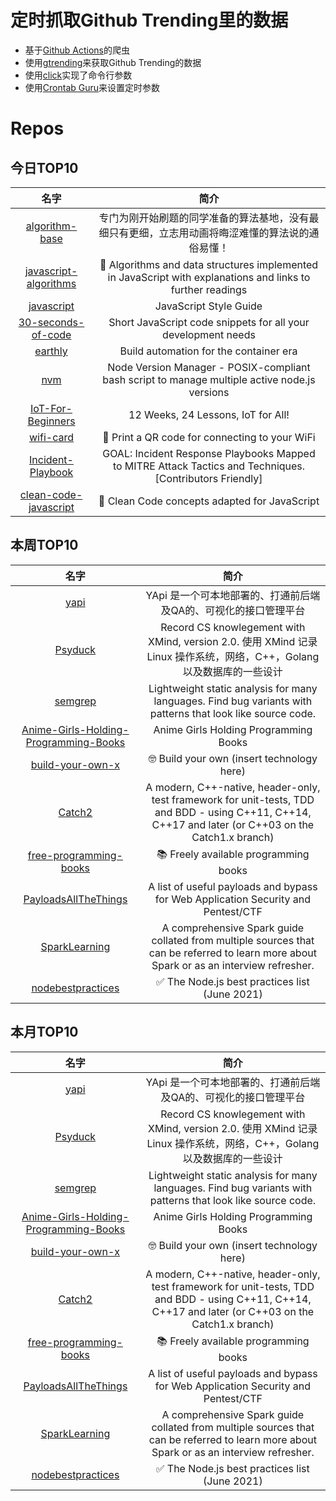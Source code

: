# 定时抓取Github Trending里的数据
* 基于[Github Actions](https://docs.github.com/en/actions)的爬虫
* 使用[gtrending](https://github.com/hedythedev/gtrending)来获取Github Trending的数据
* 使用[click](https://github.com/pallets/click)实现了命令行参数
* 使用[Crontab Guru](https://crontab.guru/)来设置定时参数

# Repos
## 今日TOP10 
<!-- START OF DAILY_TOP10_REPOS -->
| 名字 | 简介 |
| :----: | :----: |
| [algorithm-base](https://github.com/chefyuan/algorithm-base) | 专门为刚开始刷题的同学准备的算法基地，没有最细只有更细，立志用动画将晦涩难懂的算法说的通俗易懂！ |
| [javascript-algorithms](https://github.com/trekhleb/javascript-algorithms) | 📝 Algorithms and data structures implemented in JavaScript with explanations and links to further readings |
| [javascript](https://github.com/airbnb/javascript) | JavaScript Style Guide |
| [30-seconds-of-code](https://github.com/30-seconds/30-seconds-of-code) | Short JavaScript code snippets for all your development needs |
| [earthly](https://github.com/earthly/earthly) | Build automation for the container era |
| [nvm](https://github.com/nvm-sh/nvm) | Node Version Manager - POSIX-compliant bash script to manage multiple active node.js versions |
| [IoT-For-Beginners](https://github.com/microsoft/IoT-For-Beginners) | 12 Weeks, 24 Lessons, IoT for All! |
| [wifi-card](https://github.com/bndw/wifi-card) | 📶 Print a QR code for connecting to your WiFi |
| [Incident-Playbook](https://github.com/austinsonger/Incident-Playbook) | GOAL: Incident Response Playbooks Mapped to MITRE Attack Tactics and Techniques. [Contributors Friendly] |
| [clean-code-javascript](https://github.com/ryanmcdermott/clean-code-javascript) | 🛁 Clean Code concepts adapted for JavaScript |
<!-- END OF DAILY_TOP10_REPOS -->

## 本周TOP10
<!-- START OF WEEKLY_TOP10_REPOS -->
| 名字 | 简介 |
| :----: | :----: |
| [yapi](https://github.com/YMFE/yapi) | YApi 是一个可本地部署的、打通前后端及QA的、可视化的接口管理平台 |
| [Psyduck](https://github.com/SmartKeyerror/Psyduck) | Record CS knowlegement with XMind, version 2.0. 使用 XMind 记录 Linux 操作系统，网络，C++，Golang 以及数据库的一些设计 |
| [semgrep](https://github.com/returntocorp/semgrep) | Lightweight static analysis for many languages. Find bug variants with patterns that look like source code. |
| [Anime-Girls-Holding-Programming-Books](https://github.com/laynH/Anime-Girls-Holding-Programming-Books) | Anime Girls Holding Programming Books |
| [build-your-own-x](https://github.com/danistefanovic/build-your-own-x) | 🤓 Build your own (insert technology here) |
| [Catch2](https://github.com/catchorg/Catch2) | A modern, C++-native, header-only, test framework for unit-tests, TDD and BDD - using C++11, C++14, C++17 and later (or C++03 on the Catch1.x branch) |
| [free-programming-books](https://github.com/EbookFoundation/free-programming-books) | 📚 Freely available programming books |
| [PayloadsAllTheThings](https://github.com/swisskyrepo/PayloadsAllTheThings) | A list of useful payloads and bypass for Web Application Security and Pentest/CTF |
| [SparkLearning](https://github.com/ankurchavda/SparkLearning) | A comprehensive Spark guide collated from multiple sources that can be referred to learn more about Spark or as an interview refresher. |
| [nodebestpractices](https://github.com/goldbergyoni/nodebestpractices) | ✅ The Node.js best practices list (June 2021) |
<!-- END OF WEEKLY_TOP10_REPOS -->

## 本月TOP10
<!-- START OF MONTHLY_TOP10_REPOS -->
| 名字 | 简介 |
| :----: | :----: |
| [yapi](https://github.com/YMFE/yapi) | YApi 是一个可本地部署的、打通前后端及QA的、可视化的接口管理平台 |
| [Psyduck](https://github.com/SmartKeyerror/Psyduck) | Record CS knowlegement with XMind, version 2.0. 使用 XMind 记录 Linux 操作系统，网络，C++，Golang 以及数据库的一些设计 |
| [semgrep](https://github.com/returntocorp/semgrep) | Lightweight static analysis for many languages. Find bug variants with patterns that look like source code. |
| [Anime-Girls-Holding-Programming-Books](https://github.com/laynH/Anime-Girls-Holding-Programming-Books) | Anime Girls Holding Programming Books |
| [build-your-own-x](https://github.com/danistefanovic/build-your-own-x) | 🤓 Build your own (insert technology here) |
| [Catch2](https://github.com/catchorg/Catch2) | A modern, C++-native, header-only, test framework for unit-tests, TDD and BDD - using C++11, C++14, C++17 and later (or C++03 on the Catch1.x branch) |
| [free-programming-books](https://github.com/EbookFoundation/free-programming-books) | 📚 Freely available programming books |
| [PayloadsAllTheThings](https://github.com/swisskyrepo/PayloadsAllTheThings) | A list of useful payloads and bypass for Web Application Security and Pentest/CTF |
| [SparkLearning](https://github.com/ankurchavda/SparkLearning) | A comprehensive Spark guide collated from multiple sources that can be referred to learn more about Spark or as an interview refresher. |
| [nodebestpractices](https://github.com/goldbergyoni/nodebestpractices) | ✅ The Node.js best practices list (June 2021) |
<!-- END OF MONTHLY_TOP10_REPOS -->
